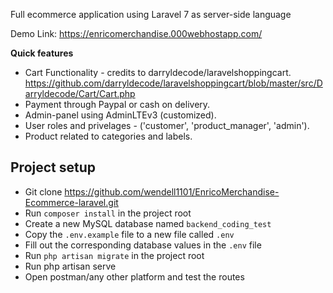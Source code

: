 Full ecommerce application using Laravel 7 as server-side language

Demo Link: https://enricomerchandise.000webhostapp.com/

**Quick features**
- Cart Functionality - credits to darryldecode/laravelshoppingcart.
https://github.com/darryldecode/laravelshoppingcart/blob/master/src/Darryldecode/Cart/Cart.php
- Payment through Paypal or cash on delivery.
- Admin-panel using AdminLTEv3 (customized).
- User roles and privelages - ('customer', 'product_manager', 'admin').&nbsp; 
- Product related to categories and labels.&nbsp; 


## Project setup
-   Git clone https://github.com/wendell1101/EnricoMerchandise-Ecommerce-laravel.git
-   Run `composer install` in the project root
-   Create a new MySQL database named `backend_coding_test`
-   Copy the `.env.example` file to a new file called `.env`
-   Fill out the corresponding database values in the `.env` file
-   Run `php artisan migrate` in the project root
-   Run php artisan serve
-   Open postman/any other platform and test the routes
